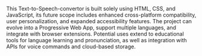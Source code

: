 This Text-to-Speech-convertor is built solely using HTML, CSS, and JavaScript, its future scope includes enhanced cross-platform compatibility, user personalization,
 and expanded accessibility features. The project can evolve into a Progressive Web App, support multiple languages, and integrate with 
 browser extensions. Potential uses extend to educational tools for language learning and pronunciation, as well as integration with
 APIs for voice commands and cloud-based storage.
